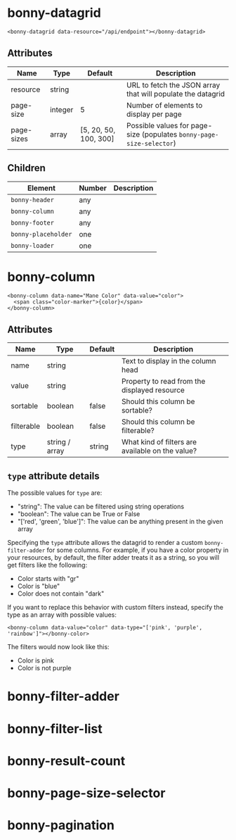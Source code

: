 # bonny-datagrid

```
<bonny-datagrid data-resource="/api/endpoint"></bonny-datagrid>
```

## Attributes

Name       | Type    | Default               | Description
-----------|---------|-----------------------|------------------------------------------------------
resource   | string  |                       | URL to fetch the JSON array that will populate the datagrid
page-size  | integer | 5                     | Number of elements to display per page
page-sizes | array   | [5, 20, 50, 100, 300] | Possible values for page-size (populates `bonny-page-size-selector`)

## Children

Element             | Number | Description
--------------------|--------|----------------------------------------------------------------------
`bonny-header`      | any    |
`bonny-column`      | any    |
`bonny-footer`      | any    |
`bonny-placeholder` | one    |
`bonny-loader`      | one    |

# bonny-column

```
<bonny-column data-name="Mane Color" data-value="color">
  <span class="color-marker">{color}</span>
</bonny-column>
```

## Attributes

Name       | Type           | Default  | Description
-----------|----------------|----------|------------------------------------------------------------
name       | string         |          | Text to display in the column head
value      | string         |          | Property to read from the displayed resource
sortable   | boolean        | false    | Should this column be sortable?
filterable | boolean        | false    | Should this column be filterable?
type       | string / array | string   | What kind of filters are available on the value?


## `type` attribute details

The possible values for `type` are:
* "string": The value can be filtered using string operations
* "boolean": The value can be True or False
* "['red', 'green', 'blue']": The value can be anything present in the given array

Specifying the `type` attribute allows the datagrid to render a custom `bonny-filter-adder` for some columns.
For example, if you have a color property in your resources, by default, the filter adder treats
it as a string, so you will get filters like the following:
- Color starts with "gr"
- Color is "blue"
- Color does not contain "dark"

If you want to replace this behavior with custom filters instead, specify the type as an array with possible values:
```
<bonny-column data-value="color" data-type="['pink', 'purple', 'rainbow']"></bonny-color>
```
The filters would now look like this:
- Color is pink
- Color is not purple

# bonny-filter-adder
# bonny-filter-list
# bonny-result-count
# bonny-page-size-selector
# bonny-pagination
